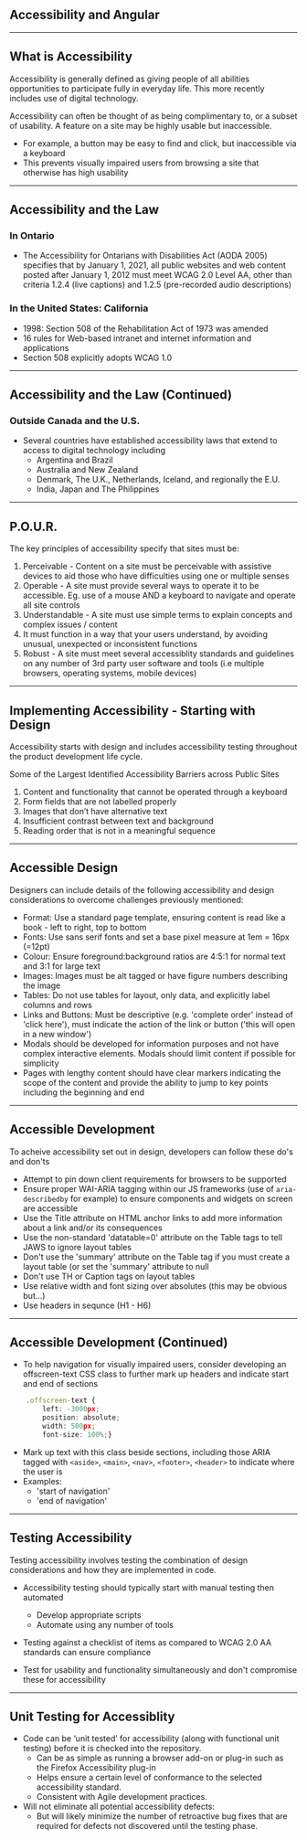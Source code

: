 <!-- .slide: data-background="../content/images/title-slide.jpg" -->
<!-- .slide: id="a11y" -->
## Accessibility and Angular

---
<!-- .slide: id="a11y" -->
## What is Accessibility

Accessibility is generally defined as giving people of all abilities opportunities to participate fully in everyday life.  This more recently includes use of digital technology.

Accessibility can often be thought of as being complimentary to, or a subset of usability.  A feature on a site may be highly usable but inaccessible.  

- For example, a button may be easy to find and click, but inaccessible via a keyboard
- This prevents visually impaired users from browsing a site that otherwise has high usability

---
<!-- .slide: id="a11y" -->
## Accessibility and the Law

### In Ontario
- The Accessibility for Ontarians with Disabilities Act (AODA 2005) specifies that by January 1, 2021, all public websites and web content posted after January 1, 2012 must meet WCAG 2.0 Level AA, other than criteria 1.2.4 (live captions) and 1.2.5 (pre-recorded audio descriptions)

### In the United States: California
- 1998: Section 508 of the Rehabilitation Act of 1973 was amended
- 16 rules for Web-based intranet and internet information and applications
- Section 508 explicitly adopts WCAG 1.0


---
<!-- .slide: id="a11y" -->
## Accessibility and the Law (Continued)

### Outside Canada and the U.S.
- Several countries have established accessibility laws that extend to access to digital technology including
  - Argentina and Brazil
  - Australia and New Zealand
  - Denmark, The U.K., Netherlands, Iceland, and regionally the E.U.
  - India, Japan and The Philippines

---
<!-- .slide: id="a11y" -->
## P.O.U.R.

The key principles of accessibility specify that sites must be:

1. Perceivable - Content on a site must be perceivable with assistive devices to aid those who have difficulties using one or multiple senses
1. Operable - A site must provide several ways to operate it to be accessible.  Eg. use of a mouse AND a keyboard to navigate and operate all site controls
1. Understandable - A site must use simple terms to explain concepts and complex issues / content  
  1. It must function in a way that your users understand, by avoiding unusual, unexpected or inconsistent functions
1. Robust - A site must meet several accessiblity standards and guidelines on any number of 3rd party user software and tools (i.e multiple browsers, operating systems, mobile devices)

---
<!-- .slide: id="a11y" -->
## Implementing Accessibility - Starting with Design

Accessibility starts with design and includes accessibility testing throughout the product development life cycle.

Some of the Largest Identified Accessibility Barriers across Public Sites

1. Content and functionality that cannot be operated through a keyboard
1. Form fields that are not labelled properly
1. Images that don’t have alternative text
1. Insufficient contrast between text and background
1. Reading order that is not in a meaningful sequence

---
<!-- .slide: id="a11y" -->
## Accessible Design

Designers can include details of the following accessibility and design considerations to overcome challenges previously mentioned:

- Format: Use a standard page template, ensuring content is read like a book - left to right, top to bottom
- Fonts: Use sans serif fonts and set a base pixel measure at 1em = 16px (=12pt)
- Colour:  Ensure foreground:background ratios are 4:5:1 for normal text and 3:1 for large text
- Images: Images must be alt tagged or have figure numbers describing the image
- Tables:  Do not use tables for layout, only data, and explicitly label columns and rows
- Links and Buttons: Must be descriptive (e.g. 'complete order' instead of 'click here'), must indicate the action of the link or button ('this will open in a new window')
- Modals should be developed for information purposes and not have complex interactive elements.  Modals should limit content if possible for simplicity 
- Pages with lengthy content should have clear markers indicating the scope of the content and provide the ability to jump to key points including the beginning and end



---
<!-- .slide: id="a11y" -->
## Accessible Development

To acheive accessibility set out in design, developers can follow these do's and don'ts

- Attempt to pin down client requirements for browsers to be supported
- Ensure proper WAI-ARIA tagging within our JS frameworks (use of `aria-describedby` for example) to ensure components and widgets on screen are accessible
- Use the Title attribute on HTML anchor links to add more information about a link and/or its consequences
- Use the non-standard 'datatable=0' attribute on the Table tags to tell JAWS to ignore layout tables
- Don't use the 'summary' attribute on the Table tag if you must create a layout table (or set the 'summary' attribute to null
- Don't use TH or Caption tags on layout tables
- Use relative width and font sizing over absolutes (this may be obvious but...)
- Use headers in sequnce (H1 - H6)

---
<!-- .slide: id="a11y" -->
## Accessible Development (Continued)

- To help navigation for visually impaired users, consider developing an offscreen-text CSS class to further mark up headers and indicate start and end of sections

```ts
	.offscreen-text {
     	left: -3000px;
     	position: absolute;
     	width: 500px;
     	font-size: 100%;}
```
- Mark up text with this class beside sections, including those ARIA tagged with `<aside>`, `<main>`, `<nav>`, `<footer>`, `<header>` to indicate where the user is
- Examples:
  - 'start of navigation'
  - 'end of navigation'


---
<!-- .slide: id="a11y" -->
## Testing Accessibility 

Testing accessibility involves testing the combination of design considerations and how they are implemented in code.

- Accessibility testing should typically start with manual testing then automated
  - Develop appropriate scripts
  - Automate using any number of tools

- Testing against a checklist of items as compared to WCAG 2.0 AA standards can ensure compliance
- Test for usability and functionality simultaneously and don't compromise these for accessibility


---
<!-- .slide: id="a11y" -->
## Unit Testing for Accessiblity

- Code can be ‘unit tested’ for accessibility (along with functional unit testing) before it is checked into the repository. 
  - Can be as simple as running a browser add-on or plug-in such as the Firefox Accessibility plug-in
  - Helps ensure a certain level of conformance to the selected accessibility standard. 
  - Consistent with Agile development practices. 
- Will not eliminate all potential accessibility defects:
  - But will likely minimize the number of retroactive bug fixes that are required for defects not discovered until the testing phase.


